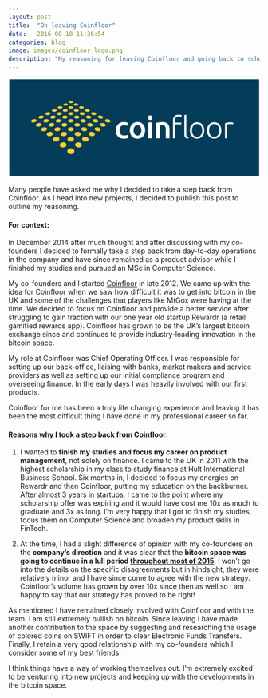 ```yaml
---
layout: post
title:  "On leaving Coinfloor"
date:   2016-08-18 11:36:54
categories: blog
image: images/coinfloor_logo.png
description: "My reasoning for leaving Coinfloor and going back to school."
---
```


![post-image]

Many people have asked me why I decided to take a step back from Coinfloor. As I head into new projects, I decided to publish this post to outline my reasoning. 

#### For context: 

In December 2014 after much thought and after discussing with my co-founders I decided to formally take a step back from day-to-day operations in the company and have since remained as a product advisor while I finished my studies and pursued an MSc in Computer Science. 

My co-founders and I started [Coinfloor][coinfloor] in late 2012. We came up with the idea for Coinfloor when we saw how difficult it was to get into bitcoin in the UK and some of the challenges that players like MtGox were having at the time.  We decided to focus on Coinfloor and provide a better service after struggling to gain traction with our one year old startup Rewardr (a retail gamified rewards app). Coinfloor has grown to be the UK’s largest bitcoin exchange since and continues to provide industry-leading innovation in the bitcoin space.

My role at Coinfloor was Chief Operating Officer. I was responsible for setting up our back-office, liaising with banks, market makers and service providers as well as setting up our initial compliance program and overseeing finance. In the early days I was heavily involved with our first products.

Coinfloor for me has been a truly life changing experience and leaving it has been the most difficult thing I have done in my professional career so far.

#### Reasons why I took a step back from Coinfloor:

1. I wanted to **finish my studies and focus my career on product management**, not solely on finance. I came to the UK in 2011 with the highest scholarship in my class to study finance at Hult International Business School. Six months in, I decided to focus my energies on Rewardr and then Coinfloor, putting my education on the backburner. After almost 3 years in startups, I came to the point where my scholarship offer was expiring and it would have cost me 10x as much to graduate and 3x as long. I’m very happy that I got to finish my studies, focus them on Computer Science and broaden my product skills in FinTech.

2. At the time, I had a slight difference of opinion with my co-founders on the **company’s direction** and it was clear that the **bitcoin space was going to continue in a lull period [throughout most of 2015][mtgox_hack]**. I won’t go into the details on the specific disagreements but in hindsight, they were relatively minor and I have since come to agree with the new strategy. Coinfloor’s volume has grown by over 10x since then as well so I am happy to say that our strategy has proved to be right!

As mentioned I have remained closely involved with Coinfloor and with the team. I am still extremely bullish on bitcoin. Since leaving I have made another contribution to the space by suggesting and researching the usage of colored coins on SWIFT in order to clear Electronic Funds Transfers. Finally, I retain a very good relationship with my co-founders which I consider some of my best friends.

I think things have a way of working themselves out. I’m extremely excited to be venturing into new projects and keeping up with the developments in the bitcoin space.


[post-image]: /images/coinfloor_logo.png
[coinfloor]: http://coinfloor.co.uk
[mtgox_hack]:      http://www.wired.com/2014/03/bitcoin-exchange/